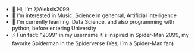 - 👋 Hi, I’m @Aleksis2099
- 👀 I’m interested in Music, Science in genenral, Artificial Intelligence
- 🌱 I’m currently learning: Data Science, and also programming with python, before entering University
- ⚡ Fun fact: "2099" in my username it´s inspired in Spider-Man 2099, my favorite Spiderman in the Spiderverse (Yes, I´m a Spider-Man fan)

<!---
Aleksis2099/Aleksis2099 is a ✨ special ✨ repository because its `README.md` (this file) appears on your GitHub profile.
You can click the Preview link to take a look at your changes.
--->
